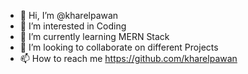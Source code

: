 - 👋 Hi, I’m @kharelpawan
- 👀 I’m interested in Coding
- 🌱 I’m currently learning MERN Stack
- 💞️ I’m looking to collaborate on different Projects
- 📫 How to reach me https://github.com/kharelpawan
